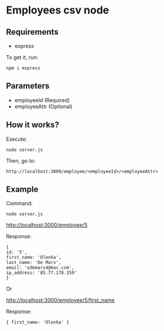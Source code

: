 # Employees csv node

## Requirements
- express

To get it, run:
```
npm i express
```
## Parameters

- employeeId (Required)
- employeeAttr (Optional)

## How it works?

Execute:
```
node server.js
```

Then, go to:
```
http://localhost:3000/employee/<employeeId>/<employeeAttr>
```
## Example

Command:

```
node server.js
```

[http://localhost:3000/employee/5](http://localhost:3000/employee/5)

Response:
```
{
id: '5',
first_name: 'Olenka',
last_name: 'De Mars',
email: 'odemars4@mac.com',
ip_address: '85.77.178.159'
}
```

Or

[http://localhost:3000/employee/5/first_name](http://localhost:3000/employee/5/first_name)

Response:

```
{ first_name: 'Olenka' }
```
